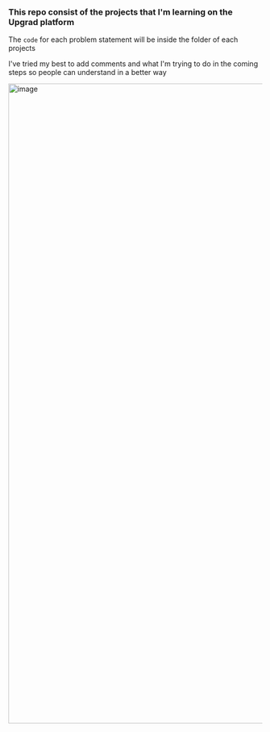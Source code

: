 ### This repo consist of the projects that I'm learning on the Upgrad platform

The `code` for each problem statement will be inside the folder of each projects

I've tried my best to add comments and what I'm trying to do in the coming steps so people can understand in a better way

<img width="1270" alt="image" src="https://github.com/dakshdeepHERE/Data-Science-Projects/assets/94860622/243befb0-309f-4511-9d93-732506a8d7b9">
